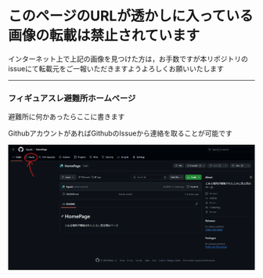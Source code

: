 # このページのURLが透かしに入っている画像の転載は禁止されています

インターネット上で上記の画像を見つけた方は，お手数ですが本リポジトリのissueにて転載元をご一報いただきますようよろしくお願いいたします

---  


### フィギュアスレ避難所ホームページ

避難所に何かあったらここに書きます

GithubアカウントがあればGithubのIssueから連絡を取ることが可能です

![issue](./figures/github_issue.png)
